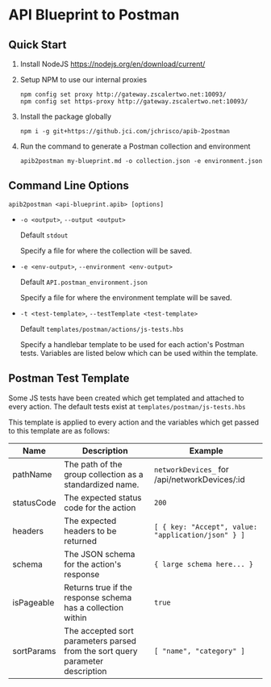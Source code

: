 # API Blueprint to Postman

## Quick Start
1. Install NodeJS https://nodejs.org/en/download/current/

2. Setup NPM to use our internal proxies
    ```
    npm config set proxy http://gateway.zscalertwo.net:10093/
    npm config set https-proxy http://gateway.zscalertwo.net:10093/
    ```

3. Install the package globally
    ```
    npm i -g git+https://github.jci.com/jchrisco/apib-2postman
    ```

4. Run the command to generate a Postman collection and environment
    ```
    apib2postman my-blueprint.md -o collection.json -e environment.json
    ```

## Command Line Options
```
apib2postman <api-blueprint.apib> [options]
```

* `-o <output>`, `--output <output>`

    Default `stdout`

    Specify a file for where the collection will be saved.

* `-e <env-output>`, `--environment <env-output>`

    Default `API.postman_environment.json`

    Specify a file for where the environment template will be saved.

* `-t <test-template>`, `--testTemplate <test-template>`

    Default `templates/postman/actions/js-tests.hbs`

    Specify a handlebar template to be used for each action's Postman tests. Variables are listed below which can be used within the template.

## Postman Test Template
Some JS tests have been created which get templated and attached to every action. The default tests exist at `templates/postman/js-tests.hbs`

This template is applied to every action and the variables which get passed to this template are as follows:

| Name | Description | Example |
| ---- | ----------- | ------- |
| pathName | The path of the group collection as a standardized name. | `networkDevices_` for /api/networkDevices/:id |
| statusCode | The expected status code for the action | `200` |
| headers | The expected headers to be returned | `[ { key: "Accept", value: "application/json" } ]` |
| schema | The JSON schema for the action's response | `{ large schema here... }` |
| isPageable | Returns true if the response schema has a collection within | `true` |
| sortParams | The accepted sort parameters parsed from the sort query parameter description | `[ "name", "category" ]` |